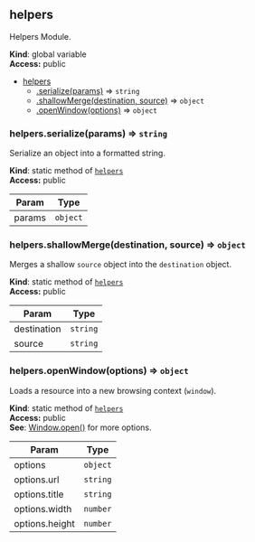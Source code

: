 <a name="helpers"></a>
## helpers
Helpers Module.

**Kind**: global variable  
**Access:** public  

* [helpers](#helpers)
  * [.serialize(params)](#helpers.serialize) ⇒ <code>string</code>
  * [.shallowMerge(destination, source)](#helpers.shallowMerge) ⇒ <code>object</code>
  * [.openWindow(options)](#helpers.openWindow) ⇒ <code>object</code>

<a name="helpers.serialize"></a>
### helpers.serialize(params) ⇒ <code>string</code>
Serialize an object into a formatted string.

**Kind**: static method of <code>[helpers](#helpers)</code>  
**Access:** public  

| Param | Type |
| --- | --- |
| params | <code>object</code> | 

<a name="helpers.shallowMerge"></a>
### helpers.shallowMerge(destination, source) ⇒ <code>object</code>
Merges a shallow `source` object into the `destination` object.

**Kind**: static method of <code>[helpers](#helpers)</code>  
**Access:** public  

| Param | Type |
| --- | --- |
| destination | <code>string</code> | 
| source | <code>string</code> | 

<a name="helpers.openWindow"></a>
### helpers.openWindow(options) ⇒ <code>object</code>
Loads a resource into a new browsing context (`window`).

**Kind**: static method of <code>[helpers](#helpers)</code>  
**Access:** public  
**See**: [Window.open()](https://developer.mozilla.org/en-US/docs/Web/API/Window/open) for more options.  

| Param | Type |
| --- | --- |
| options | <code>object</code> | 
| options.url | <code>string</code> | 
| options.title | <code>string</code> | 
| options.width | <code>number</code> | 
| options.height | <code>number</code> | 

